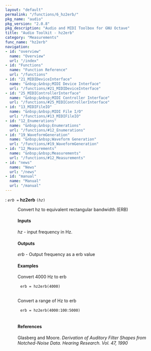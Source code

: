 ```yaml
---
layout: "default"
permalink: "/functions/6_hz2erb/"
pkg_name: "audio"
pkg_version: "2.0.8"
pkg_description: "Audio and MIDI Toolbox for GNU Octave"
title: "Audio Toolkit - hz2erb"
category: "Measurements"
func_name: "hz2erb"
navigation:
- id: "overview"
  name: "Overview"
  url: "/index"
- id: "Functions"
  name: "Function Reference"
  url: "/functions"
- id: "21_MIDIDeviceInterface"
  name: "&nbsp;&nbsp;MIDI Device Interface"
  url: "/functions/#21_MIDIDeviceInterface"
- id: "25_MIDIControllerInterface"
  name: "&nbsp;&nbsp;MIDI Controller Interface"
  url: "/functions/#25_MIDIControllerInterface"
- id: "13_MIDIFileIO"
  name: "&nbsp;&nbsp;MIDI File I/O"
  url: "/functions/#13_MIDIFileIO"
- id: "12_Enumerations"
  name: "&nbsp;&nbsp;Enumerations"
  url: "/functions/#12_Enumerations"
- id: "19_WaveformGeneration"
  name: "&nbsp;&nbsp;Waveform Generation"
  url: "/functions/#19_WaveformGeneration"
- id: "12_Measurements"
  name: "&nbsp;&nbsp;Measurements"
  url: "/functions/#12_Measurements"
- id: "news"
  name: "News"
  url: "/news"
- id: "manual"
  name: "Manual"
  url: "/manual"
---
```

<dl class="first-deftypefn">
<dt class="deftypefn" id="index-hz2erb"><span class="category-def">: </span><span><code class="def-type"><var class="var">erb</var> =</code> <strong class="def-name">hz2erb</strong> <code class="def-code-arguments">(<var class="var">hz</var>)</code><a class="copiable-link" href='#index-hz2erb'></a></span></dt>
<dd><p>Convert hz to equivalent rectangular bandwidth (ERB)
</p>
<h4 class="subsubheading" id="Inputs">Inputs</h4>
<p><var class="var">hz</var> - input frequency in Hz.
</p>
<h4 class="subsubheading" id="Outputs">Outputs</h4>
<p><var class="var">erb</var> - Output frequency as a erb value
</p>
<h4 class="subsubheading" id="Examples">Examples</h4>
<p>Convert 4000 Hz to erb
 </p><div class="example">
<pre class="example-preformatted"> <code class="code">erb = hz2erb(4000)</code>
 </pre></div>

<p>Convert a range of Hz to erb
 </p><div class="example">
<pre class="example-preformatted"> <code class="code">erb = hz2erb(4000:100:5000)</code>
 </pre></div>

<h4 class="subsubheading" id="References">References</h4>
<p>Glasberg and Moore. <cite class="cite">Derivation of Auditory Filter Shapes from Notched-Noise Data.
 Hearing Research. Vol. 47, 1990</cite>
</p>
</dd></dl>